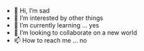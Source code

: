 - 👋 Hi, I’m sad
- 👀 I’m interested by other things
- 🌱 I’m currently learning ... yes
- 💞️ I’m looking to collaborate on a new world
- 📫 How to reach me ... no
